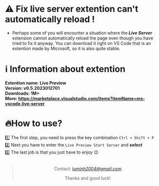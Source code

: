 # ⚠️ Fix live server extention can't automatically reload !
- Perhaps some of you will encounter a situation where the <i><b>Live Server</b></i> extension cannot automatically reload the page even though you have tried to fix it anyway. You can download it right on VS Code that is an extention made by Microsoft, so it is also quite stable.
# ℹ️ Information about extention
  **Extention name: Live Preview** </br>
  **Version: v0.5.2023012701** </br>
  **Downloads: 1M+** </br>
  **More: https://marketplace.visualstudio.com/items?itemName=ms-vscode.live-server**
# 🔥How to use?
  1️⃣ The first step, you need to press the key combination `Ctrl + Shift + P` </br>
  2️⃣ Next you have to enter the `Live Preview Start Server` and <i><b>select</b></i> </br>
  3️⃣ The last job is that you just have to enjoy 😉
</br>
</br>


><p align = "center">Contact: <i><a href = "mailto: luminh2004@gmail.com">luminh2004@gmail.com</a></i></p>
><p align = "center">Thanks and good luck!</a></i></p>
